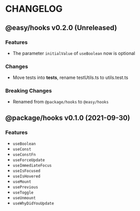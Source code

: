 # CHANGELOG
## @easy/hooks v0.2.0 (Unreleased)
### Features

- The parameter `initialValue` of `useBoolean` now is optional

### Changes

- Move tests into __tests__, rename testUtils.ts to utils.test.ts

### Breaking Changes

- Renamed from `@package/hooks` to `@easy/hooks`

## @package/hooks v0.1.0 (2021-09-30)
### Features

- `useBoolean`
- `useConst`
- `useConstFn`
- `useForceUpdate`
- `useImmediateFocus`
- `useIsFocused`
- `useIsHovered`
- `useMount`
- `usePrevious`
- `useToggle`
- `useUnmount`
- `useWhyDidYouUpdate`
